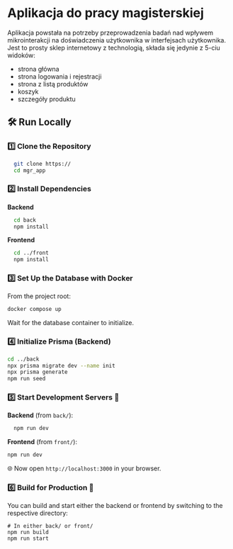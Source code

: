 # Aplikacja do pracy magisterskiej

Aplikacja powstała na potrzeby przeprowadzenia badań nad wpływem mikrointerakcji na doświadczenia użytkownika w interfejsach użytkownika. Jest to prosty sklep internetowy z technologią, składa się jedynie z 5-ciu widoków:

-   strona główna
-   strona logowania i rejestracji
-   strona z listą produktów
-   koszyk
-   szczegóły produktu

## 🛠️ Run Locally

### **1️⃣ Clone the Repository**

```bash
  git clone https://
  cd mgr_app
```

### **2️⃣ Install Dependencies**

**Backend**

```bash
  cd back
  npm install
```

**Frontend**

```bash
  cd ../front
  npm install
```

### **3️⃣ Set Up the Database with Docker**

From the project root:

```bash
docker compose up
```

Wait for the database container to initialize.

### **4️⃣ Initialize Prisma (Backend)**

```bash
cd ../back
npx prisma migrate dev --name init
npx prisma generate
npm run seed
```

### **5️⃣ Start Development Servers 🚀**

**Backend** (from `back/`):

```bash
  npm run dev
```

**Frontend** (from `front/`):

```bash
npm run dev
```

🌐 Now open `http://localhost:3000` in your browser.

### **6️⃣ Build for Production 🚀**

You can build and start either the backend or frontend by switching to the respective directory:

```
# In either back/ or front/
npm run build
npm run start
```
